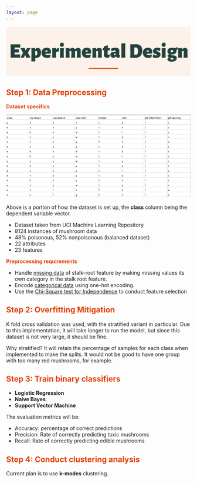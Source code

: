 ```yaml
---
layout: page
---
```

![alt-text-1](/assets/img/ED2.png "title") 

## <font color="#E34000"><b>Step 1: Data Preprocessing</b></font>

<font color="#E34000"><b>Dataset specifics</b></font>

![alt-text-1](/assets/img/Dataset.jpg "title") 

Above is a portion of how the dataset is set up, the <b>class</b> column being the dependent variable vector.
- Dataset taken from UCI Machine Learning Repository
- 8124 instances of mushroom data
- 48% poisonous, 52% nonpoisonous (balanced dataset)
- 22 attributes
- 23 features

<font color="#E34000"><b>Preprocessing requirements</b></font>

- Handle <u>missing data</u> of stalk-root feature by making missing values its own category in the stalk root feature. 
- Encode <u>categorical data</u> using one-hot encoding.
- Use the <u>Chi-Square test for Independence</u> to conduct feature selection

## <font color="#E34000"><b>Step 2: Overfitting Mitigation</b></font>
K fold cross validation was used, with the stratified variant in particular. Due to this implementation, it will take longer to run the model, but since this dataset is not very large, it should be fine. 

Why stratified?
It will retain the percentage of samples for each class when implemented to make the splits. It would not be good to have one group with too many red mushrooms, for example.

## <font color="#E34000"><b>Step 3: Train binary classifiers</b></font>

- <b>Logistic Regression</b>
- <b>Naive Bayes</b>
- <b>Support Vector Machine</b>

The evaluation metrics will be:

- Accuracy: percentage of correct predictions
- Precision: Rate of correctly predicting toxic mushrooms
- Recall: Rate of correctly predicting edible mushrooms 

## <font color="#E34000"><b>Step 4: Conduct clustering analysis</b></font>

 Current plan is to use <b>k-modes</b> clustering. 



